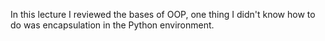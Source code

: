 In this lecture I reviewed the bases of OOP, one thing I didn't know how to do was encapsulation in the Python environment.